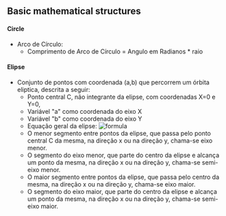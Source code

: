 ## Basic mathematical structures

#### Circle
- Arco de Círculo:
    - Comprimento de Arco de Círculo = Angulo em Radianos * raio

#### Elipse
- Conjunto de pontos com coordenada (a,b) que percorrem um órbita eliptica, descrita a seguir:
    - Ponto central C, não integrante da elipse, com coordenadas X=0 e Y=0,
    - Variável "a" como coordenada do eixo X
    - Variável "b" como coordenada do eixo Y
    - Equação geral da elipse: ![formula](https://render.githubusercontent.com/render/math?math=(x^2)/(a^2)+(y^2)/(b^2)=1)
    - O menor segmento entre pontos da elipse, que passa pelo ponto central C da mesma, na direção x ou na direção y, chama-se eixo menor.
    - O segmento do eixo menor, que parte do centro da elipse e alcança um ponto da mesma, na direção x ou na direção y, chama-se semi-eixo menor.
    - O maior segmento entre pontos da elipse, que passa pelo centro da mesma, na direção x ou na direção y, chama-se eixo maior.
    - O segmento do eixo maior, que parte do centro da elipse e alcança um ponto da mesma, na direção x ou na direção y, chama-se semi-eixo maior. 